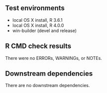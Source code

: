 ## Test environments
* local OS X install, R 3.6.1
* local OS X install, R 4.0.0
* win-builder (devel and release)

## R CMD check results
There were no ERRORs, WARNINGs, or NOTEs. 

## Downstream dependencies
There are no downstream dependencies.

